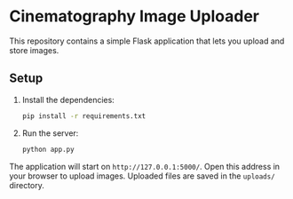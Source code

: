 # Cinematography Image Uploader

This repository contains a simple Flask application that lets you upload and store images.

## Setup

1. Install the dependencies:
   ```bash
   pip install -r requirements.txt
   ```

2. Run the server:
   ```bash
   python app.py
   ```

The application will start on `http://127.0.0.1:5000/`. Open this address in your browser to upload images. Uploaded files are saved in the `uploads/` directory.
